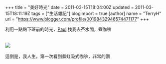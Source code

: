 +++
title = "美好時光"
date = 2011-03-15T18:04:00Z
updated = 2011-03-15T18:11:19Z
tags = ["生活雜記"]
blogimport = true 
[author]
	name = "TerryH"
	uri = "https://www.blogger.com/profile/00198432946574471177"
+++

利用一點點下班前的時光，<a href="http://album.blog.yam.com/lpaul">Paul</a> 找我去茶水間，煮咖啡<br /><br /><br /><img src="https://lh4.googleusercontent.com/_Bsjm2Qp0Duc/TYAMq69gkTI/AAAAAAAABJU/93g5hRnWsfg/s640/IMG124.jpg" /><br /><br />這倒是，我人生，第一次看到煮虹吸式咖啡，非常的讚
